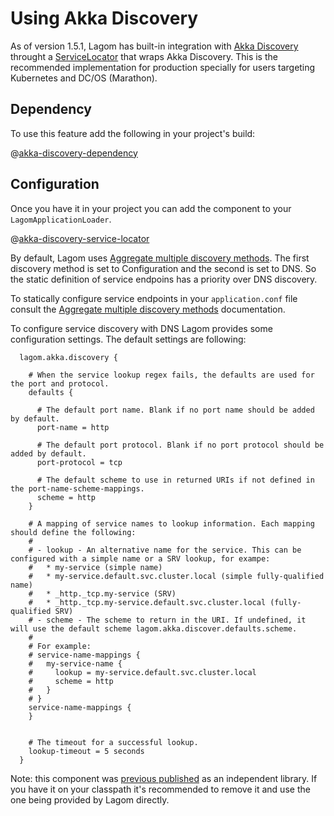 # Using Akka Discovery

As of version 1.5.1, Lagom has built-in integration with [Akka Discovery](https://doc.akka.io/docs/akka/2.5/discovery/index.html) throught a   [ServiceLocator](api/com/lightbend/lagom/scaladsl/api/ServiceLocator.html) that wraps Akka Discovery. This is the recommended implementation for production specially for users targeting Kubernetes and DC/OS (Marathon).

## Dependency

To use this feature add the following in your project's build:

@[akka-discovery-dependency](code/akka-discovery-dependency.sbt)

## Configuration

Once you have it in your project you can add the component to your `LagomApplicationLoader`.

@[akka-discovery-service-locator](code/AkkaDiscoveryIntegration.scala)

By default, Lagom uses [Aggregate multiple discovery methods](https://doc.akka.io/docs/akka/2.5/discovery/index.html#discovery-method-aggregate-multiple-discovery-methods). The first discovery method is set to Configuration and the second is set to DNS. 
So the static definition of service endpoins has a priority over DNS discovery.

To statically configure service endpoints in your `application.conf` file consult the [Aggregate multiple discovery methods](https://doc.akka.io/docs/akka/2.5/discovery/index.html#discovery-method-aggregate-multiple-discovery-methods) documentation.

To configure service discovery with DNS Lagom provides some configuration settings. The default settings are following:
```hocon
  lagom.akka.discovery {
  
    # When the service lookup regex fails, the defaults are used for the port and protocol.
    defaults {
  
      # The default port name. Blank if no port name should be added by default.
      port-name = http
  
      # The default port protocol. Blank if no port protocol should be added by default.
      port-protocol = tcp
  
      # The default scheme to use in returned URIs if not defined in the port-name-scheme-mappings.
      scheme = http
    }
  
    # A mapping of service names to lookup information. Each mapping should define the following:
    #
    # - lookup - An alternative name for the service. This can be configured with a simple name or a SRV lookup, for exampe:
    #   * my-service (simple name)
    #   * my-service.default.svc.cluster.local (simple fully-qualified name)
    #   * _http._tcp.my-service (SRV)
    #   * _http._tcp.my-service.default.svc.cluster.local (fully-qualified SRV)
    # - scheme - The scheme to return in the URI. If undefined, it will use the default scheme lagom.akka.discover.defaults.scheme.
    #
    # For example:
    # service-name-mappings {
    #   my-service-name {
    #     lookup = my-service.default.svc.cluster.local
    #     scheme = http
    #   }
    # }
    service-name-mappings {
    }
  
  
    # The timeout for a successful lookup.
    lookup-timeout = 5 seconds
  }
```

Note: this component was [previous published](https://github.com/lagom/lagom-akka-discovery-service-locator) as an independent library. If you have it on your classpath it's recommended to remove it and use the one being provided by Lagom directly.
